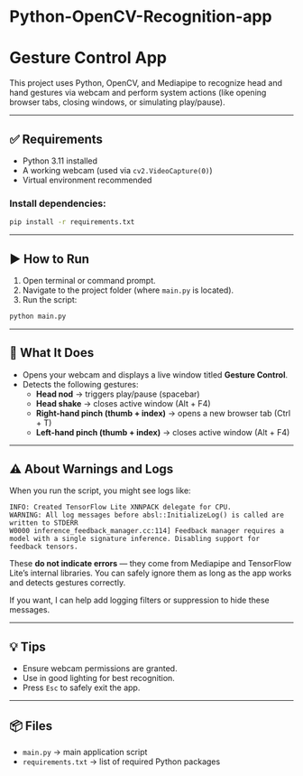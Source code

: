 # Python-OpenCV-Recognition-app

# Gesture Control App

This project uses Python, OpenCV, and Mediapipe to recognize head and hand gestures via webcam and 
perform system actions (like opening browser tabs, closing windows, or simulating play/pause).

---

## ✅ Requirements
- Python 3.11 installed
- A working webcam (used via `cv2.VideoCapture(0)`)
- Virtual environment recommended

### Install dependencies:
```bash
pip install -r requirements.txt
```

---

## ▶ How to Run
1. Open terminal or command prompt.
2. Navigate to the project folder (where `main.py` is located).
3. Run the script:
```bash
python main.py
```

---

## 🤖 What It Does
- Opens your webcam and displays a live window titled **Gesture Control**.
- Detects the following gestures:
  - **Head nod** → triggers play/pause (spacebar)
  - **Head shake** → closes active window (Alt + F4)
  - **Right-hand pinch (thumb + index)** → opens a new browser tab (Ctrl + T)
  - **Left-hand pinch (thumb + index)** → closes active window (Alt + F4)

---

## ⚠️ About Warnings and Logs
When you run the script, you might see logs like:
```
INFO: Created TensorFlow Lite XNNPACK delegate for CPU.
WARNING: All log messages before absl::InitializeLog() is called are written to STDERR
W0000 inference_feedback_manager.cc:114] Feedback manager requires a model with a single signature inference. Disabling support for feedback tensors.
```
These **do not indicate errors** — they come from Mediapipe and TensorFlow Lite’s internal libraries.
You can safely ignore them as long as the app works and detects gestures correctly.

If you want, I can help add logging filters or suppression to hide these messages.

---

## 💡 Tips
- Ensure webcam permissions are granted.
- Use in good lighting for best recognition.
- Press `Esc` to safely exit the app.

---

## 📦 Files
- `main.py` → main application script
- `requirements.txt` → list of required Python packages

